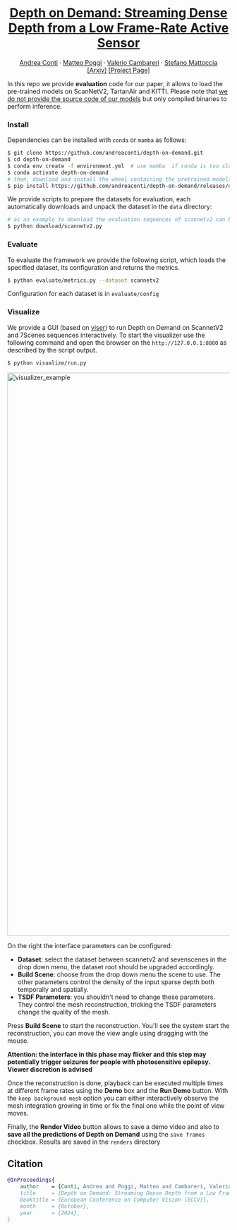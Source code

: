 <h1 align="center">
<a href="">Depth on Demand: Streaming Dense Depth from a Low Frame-Rate Active Sensor</a>
</h1>

<p>
<div align="center">
    <a href="https://andreaconti.github.io">Andrea Conti</a>
    &middot;
    <a href="https://mattpoggi.github.io">Matteo Poggi</a>
    &middot;
    <a href="">Valerio Cambareri</a>
    &middot;
    <a href="http://vision.deis.unibo.it/~smatt/Site/Home.html">Stefano Mattoccia</a>
</div>
<div align="center">
    <a href="">[Arxiv]</a>
    <a href="">[Project Page]</a>
</div>
</p>

In this repo we provide __evaluation__ code for our paper, it allows to load the pre-trained models on ScanNetV2, TartanAir and KITTI. Please note that <u>we do not provide the source code of our models</u> but only compiled binaries to perform inference.

### Install

Dependencies can be installed with `conda` or `mamba` as follows:

```bash
$ git clone https://github.com/andreaconti/depth-on-demand.git
$ cd depth-on-demand
$ conda env create -f environment.yml  # use mamba  if conda is too slow
$ conda activate depth-on-demand
# then, download and install the wheel containing the pretrained models, available for linux, windows and macos
$ pip install https://github.com/andreaconti/depth-on-demand/releases/download/models%2Fv0.1.1/depth_on_demand-0.1.1-cp310-cp310-linux_x86_64.whl --no-deps
```

We provide scripts to prepare the datasets for evaluation, each automatically downloads and unpack the dataset in the `data` directory:

```bash
# as an example to download the evaluation sequences of scannetv2 can be used the following
$ python download/scannetv2.py
```

### Evaluate

To evaluate the framework we provide the following script, which loads the specified dataset, its configuration and returns the metrics.

```bash
$ python evaluate/metrics.py --dataset scannetv2
```

Configuration for each dataset is in `evaluate/config`

### Visualize

We provide a GUI (based on [viser](https://viser.studio/latest/#)) to run Depth on Demand on ScannetV2 and 7Scenes sequences interactively. To start the visualizer use the following command and open the browser on the `http://127.0.0.1:8080` as described by the script output.

```bash
$ python visualize/run.py
```

<img width="1275" alt="visualizer_example" src="https://github.com/user-attachments/assets/97eabd71-b6dd-4cb8-b4c2-7029b9b4cb65">

On the right the interface parameters can be configured:

- **Dataset**: select the dataset between scannetv2 and sevenscenes in the drop down menu, the dataset root should be upgraded accordingly.
- **Build Scene**: choose from the drop down menu the scene to use. The other parameters control the density of the input sparse depth both temporally and spatially.
- **TSDF Parameters**: you shouldn't need to change these parameters. They control the mesh reconstruction, tricking the TSDF parameters change the quality of the mesh.

Press **Build Scene** to start the reconstruction. You'll see the system start the reconstruction, you can move the view angle using dragging with the mouse.

**Attention: the interface in this phase may flicker and this step may potentially trigger seizures for people with photosensitive epilepsy. Viewer discretion is advised**

Once the reconstruction is done, playback can be executed multiple times at different frame rates using the **Demo** box and the **Run Demo** button. With the `keep background mesh` option you can either interactively observe the mesh integration growing in time or fix the final one while the point of view moves.

Finally, the **Render Video** button allows to save a demo video and also to **save all the predictions of Depth on Demand** using the `save frames` checkbox. Results are saved in the `renders` directory

## Citation

```bibtex
@InProceedings{
    author    = {Conti, Andrea and Poggi, Matteo and Cambareri, Valerio and Mattoccia, Stefano},
    title     = {Depth on Demand: Streaming Dense Depth from a Low Frame-Rate Active Sensor},
    booktitle = {European Conference on Computer Vision (ECCV)},
    month     = {October},
    year      = {2024},
}
```
